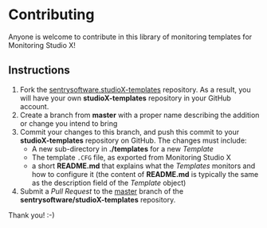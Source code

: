 # Contributing

Anyone is welcome to contribute in this library of monitoring templates for Monitoring Studio X!

## Instructions

1. Fork the [sentrysoftware.studioX-templates](//github.com/sentrysoftware/studioX-templates) repository. As a result, you will have your own **studioX-templates** repository in your GitHub account.
2. Create a branch from **master** with a proper name describing the addition or change you intend to bring
3. Commit your changes to this branch, and push this commit to your **studioX-templates** repository on GitHub. The changes must include:
    * A new sub-directory in **./templates** for a new *Template*
    * The template `.CFG` file, as exported from Monitoring Studio X
    * a short **README.md** that explains what the *Templates* monitors and how to configure it (the content of **README.md** is typically the same as the description field of the *Template* object)
4. Submit a *Pull Request* to the [master](//github.com/sentrysoftware/studioX-templates/tree/master) branch of the **sentrysoftware/studioX-templates** repository.

Thank you! :-)
